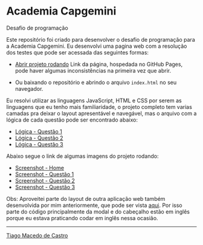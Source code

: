 # Academia Capgemini 

Desafio de programação

Este repositório foi criado para desenvolver o desafio de programação para a Academia Capgemini.
Eu desenvolvi uma pagina web com a resolução dos testes que pode ser acessada das seguintes formas: 

- [Abrir projeto rodando](https://timacedoc.github.io/desafio-academia-capgemini/)
Link da página, hospedada no GitHub Pages, pode haver algumas inconsistências na primeira vez que abrir.

- Ou baixando o repositório e abrindo o arquivo `index.html` no seu navegador. 

Eu resolvi utilizar as linguagens JavaScript, HTML e CSS por serem as linguagens que eu tenho mais familiaridade, o projeto completo tem varias camadas pra deixar o layout apresentável e navegável, mas o arquivo com a lógica de cada questão pode ser encontrado abaixo:

- [Lógica - Questão 1](https://github.com/TiMacedoC/desafio-academia-capgemini/blob/master/questao01/questao01.js)
- [Lógica - Questão 2](https://github.com/TiMacedoC/desafio-academia-capgemini/blob/master/questao02/questao02.js)
- [Lógica - Questão 3](https://github.com/TiMacedoC/desafio-academia-capgemini/blob/master/questao03/questao03.js)

Abaixo segue o link de algumas imagens do projeto rodando: 
- [Screenshot - Home](https://github.com/TiMacedoC/desafio-academia-capgemini/blob/master/screenshots/homePage.png)
- [Screenshot - Questão 1](https://github.com/TiMacedoC/desafio-academia-capgemini/blob/master/screenshots/questap01.png)
- [Screenshot - Questão 2](https://github.com/TiMacedoC/desafio-academia-capgemini/blob/master/screenshots/questao02.png)
- [Screenshot - Questão 3](https://github.com/TiMacedoC/desafio-academia-capgemini/blob/master/screenshots/questao03.png)

Obs:
Aproveitei parte do layout de outra aplicação web também desenvolvida por mim anteriormente, que pode ser vista [aqui](https://github.com/TiMacedoC/product-landing-page).
Por isso parte do código principalmente da modal e do cabeçalho estão em inglês porque eu estava praticando codar em inglês nessa ocasião.

---
[Tiago Macedo de Castro](https://www.linkedin.com/in/timacedoc/)
